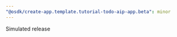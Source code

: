 ```yaml
---
"@osdk/create-app.template.tutorial-todo-aip-app.beta": minor
---
```

      
Simulated release
      